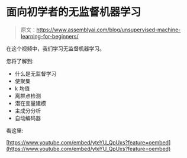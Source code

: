 # 面向初学者的无监督机器学习

> 原文：<https://www.assemblyai.com/blog/unsupervised-machine-learning-for-beginners/>

在这个视频中，我们学习无监督机器学习。

您将了解到:

*   什么是无监督学习
*   使聚集
*   k 均值
*   离群点检测
*   潜在变量建模
*   主成分分析
*   自动编码器

看这里:

[https://www.youtube.com/embed/yteYU_QpUxs?feature=oembed](https://www.youtube.com/embed/yteYU_QpUxs?feature=oembed)